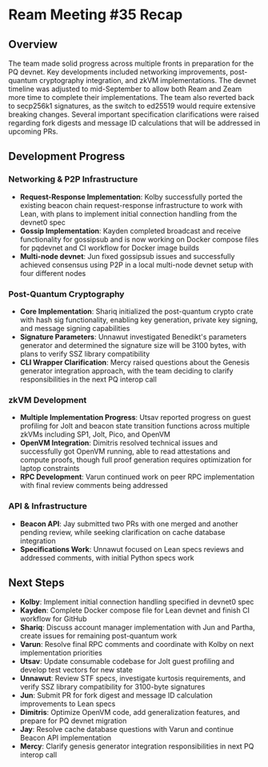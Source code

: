 # Ream Meeting #35 Recap

## Overview

The team made solid progress across multiple fronts in preparation for the PQ devnet. Key developments included networking improvements, post-quantum cryptography integration, and zkVM implementations. The devnet timeline was adjusted to mid-September to allow both Ream and Zeam more time to complete their implementations. The team also reverted back to secp256k1 signatures, as the switch to ed25519 would require extensive breaking changes. Several important specification clarifications were raised regarding fork digests and message ID calculations that will be addressed in upcoming PRs.

## Development Progress

### Networking & P2P Infrastructure
- **Request-Response Implementation**: Kolby successfully ported the existing beacon chain request-response infrastructure to work with Lean, with plans to implement initial connection handling from the devnet0 spec
- **Gossip Implementation**: Kayden completed broadcast and receive functionality for gossipsub and is now working on Docker compose files for pqdevnet and CI workflow for Docker image builds
- **Multi-node devnet**: Jun fixed gossipsub issues and successfully achieved consensus using P2P in a local multi-node devnet setup with four different nodes

### Post-Quantum Cryptography
- **Core Implementation**: Shariq initialized the post-quantum crypto crate with hash sig functionality, enabling key generation, private key signing, and message signing capabilities
- **Signature Parameters**: Unnawut investigated Benedikt's parameters generator and determined the signature size will be 3100 bytes, with plans to verify SSZ library compatibility
- **CLI Wrapper Clarification**: Mercy raised questions about the Genesis generator integration approach, with the team deciding to clarify responsibilities in the next PQ interop call

### zkVM Development
- **Multiple Implementation Progress**: Utsav reported progress on guest profiling for Jolt and beacon state transition functions across multiple zkVMs including SP1, Jolt, Pico, and OpenVM
- **OpenVM Integration**: Dimitris resolved technical issues and successfully got OpenVM running, able to read attestations and compute proofs, though full proof generation requires optimization for laptop constraints
- **RPC Development**: Varun continued work on peer RPC implementation with final review comments being addressed

### API & Infrastructure
- **Beacon API**: Jay submitted two PRs with one merged and another pending review, while seeking clarification on cache database integration
- **Specifications Work**: Unnawut focused on Lean specs reviews and addressed comments, with initial Python specs work

## Next Steps

- **Kolby**: Implement initial connection handling specified in devnet0 spec
- **Kayden**: Complete Docker compose file for Lean devnet and finish CI workflow for GitHub
- **Shariq**: Discuss account manager implementation with Jun and Partha, create issues for remaining post-quantum work
- **Varun**: Resolve final RPC comments and coordinate with Kolby on next implementation priorities
- **Utsav**: Update consumable codebase for Jolt guest profiling and develop test vectors for new state
- **Unnawut**: Review STF specs, investigate kurtosis requirements, and verify SSZ library compatibility for 3100-byte signatures
- **Jun**: Submit PR for fork digest and message ID calculation improvements to Lean specs
- **Dimitris**: Optimize OpenVM code, add generalization features, and prepare for PQ devnet migration
- **Jay**: Resolve cache database questions with Varun and continue Beacon API implementation
- **Mercy**: Clarify genesis generator integration responsibilities in next PQ interop call
